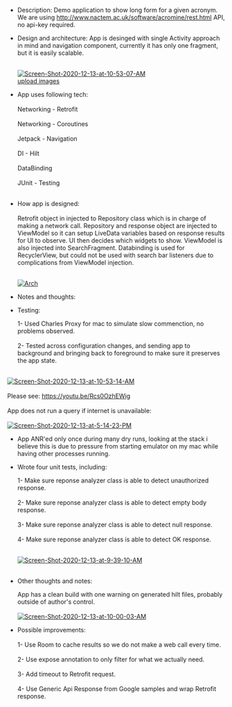 - Description:
  Demo application to show long form for a given acronym. We are using http://www.nactem.ac.uk/software/acromine/rest.html API, no api-key required.

- Design and architecture:
  App is desinged with single Activity approach in mind and navigation component, currently it has only one fragment, but it is easily scalable.<br/><br>
  
  <a href="https://ibb.co/1Q1T5qc"><img src="https://i.ibb.co/r0YHS69/Screen-Shot-2020-12-13-at-10-53-07-AM.png" alt="Screen-Shot-2020-12-13-at-10-53-07-AM" border="0"></a><br /><a target='_blank' href='https://imgbb.com/'>upload images</a><br />
  
 - App uses following tech:<br/><br>
    Networking - Retrofit<br/><br>
    Networking - Coroutines<br/><br>
    Jetpack - Navigation<br/><br>
    DI - Hilt<br/><br>
    DataBinding<br/><br>
    JUnit - Testing<br/><br>
    
- How app is designed:<br/><br>
    Retrofit object in injected to Repository class which is in charge of making a network call. Repository and response object are injected to ViewModel so it       can setup LiveData variables based on response results for UI to observe. UI then decides which widgets to show. ViewModel is also injected into                 SearchFragment. Databinding is used for RecyclerView, but could not be used with search bar listeners due to complications from ViewModel injection.<br/><br>
    
    <a href="https://ibb.co/syQNL6L"><img src="https://i.ibb.co/HnYbmxm/Arch.jpg" alt="Arch" border="0"></a>
        
- Notes and thoughts:

- Testing:

  1- Used Charles Proxy for mac to simulate slow commenction, no problems observed. <br/><br>
  2- Tested across configuration changes, and sending app to background and bringing back to foreground
  to make sure it preserves the app state.  <br/><br>
  
<a href="https://ibb.co/PjPnXsX"><img src="https://i.ibb.co/NCJPDgD/Screen-Shot-2020-12-13-at-10-53-14-AM.png" alt="Screen-Shot-2020-12-13-at-10-53-14-AM" border="0"></a>
  <br/><br>
  Please see: https://youtu.be/Rcs0OzhEWig
  <br/><br>
  App does not run a query if internet is unavailable:<br/><br>
  <a href="https://ibb.co/jvG4LKy"><img src="https://i.ibb.co/DDkK7X9/Screen-Shot-2020-12-13-at-5-14-23-PM.png" alt="Screen-Shot-2020-12-13-at-5-14-23-PM" border="0"></a>
  
- App ANR'ed only once during many dry runs, looking at the stack i believe this is due to pressure
from starting emulator on my mac while having other processes running.

- Wrote four unit tests, including:

  1- Make sure reponse analyzer class is able to detect unauthorized response.<br/><br>
  2- Make sure reponse analyzer class is able to detect empty body response.<br/><br>
  3- Make sure reponse analyzer class is able to detect null response.<br/><br>
  4- Make sure reponse analyzer class is able to detect OK response.<br/><br>
  
  <a href="https://ibb.co/GJb3Rq1"><img src="https://i.ibb.co/vBKvkSr/Screen-Shot-2020-12-13-at-9-39-10-AM.png" alt="Screen-Shot-2020-12-13-at-9-39-10-AM" border="0"></a>
  <br/><br>
  
- Other thoughts and notes:

  App has a clean build with one warning on generated hilt files, probably outside of author's control.
  <br/><br>
    <a href="https://ibb.co/GWxdsJp"><img src="https://i.ibb.co/gSjrv79/Screen-Shot-2020-12-13-at-10-00-03-AM.png" alt="Screen-Shot-2020-12-13-at-10-00-03-AM" border="0"></a>

- Possible improvements:<br/><br>
  1- Use Room to cache results so we do not make a web call every time.<br/><br>
  2- Use expose annotation to only filter for what we actually need.<br/><br>
  3- Add timeout to Retrofit request.<br/><br>
  4- Use Generic Api Response from Google samples and wrap Retrofit response.
  
